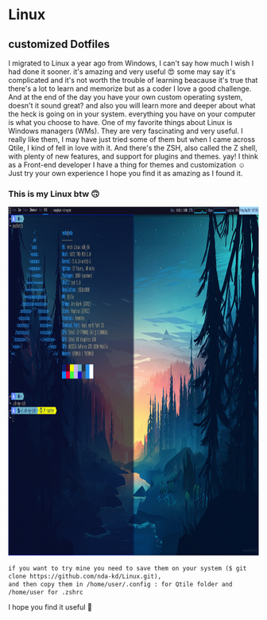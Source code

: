 # Linux
## customized Dotfiles

I migrated to Linux a year ago from Windows, I can't say how much I wish I had done it sooner. it's amazing and very useful :heart_eyes:
some may say it's complicated and it's not worth the trouble of learning beacause it's true that there's a lot to learn and memorize but as a coder I love a good challenge. And at the end of the day you have your own custom operating system, doesn't it sound great? and also you will learn more and deeper about what the heck is going on in your system. everything you have on your computer is what you choose to have.
One of my favorite things about Linux is Windows managers (WMs).
They are very fascinating and very useful. I really like them, I may have just tried some of them but when I came across Qtile, I kind of fell in love with it.
And there's the ZSH, also called the Z shell, with plenty of new features, and support for plugins and themes. yay!
I think as a Front-end developer I have a thing for themes and customization :relaxed: Just try your own experience I hope you find it as amazing as I found it.


  ### This is my Linux btw :upside_down_face: 

<img src="qtile/Screenshot from 2020-05-29 18-57-05.png" width="1000" height="700">

```
if you want to try mine you need to save them on your system ($ git clone https://github.com/nda-kd/Linux.git),
and then copy them in /home/user/.config : for Qtile folder and /home/user for .zshrc 
```
I hope you find it useful :slightly_smiling_face:

